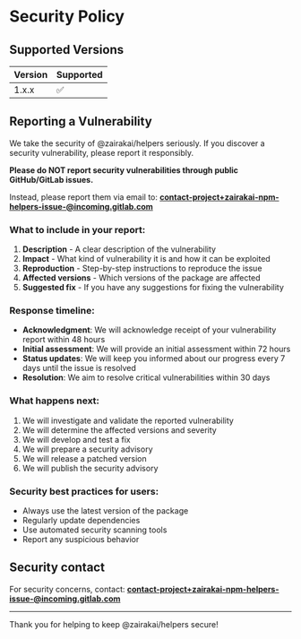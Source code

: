 # Security Policy

## Supported Versions

| Version | Supported          |
| ------- | ------------------ |
| 1.x.x   | :white_check_mark: |

## Reporting a Vulnerability

We take the security of @zairakai/helpers seriously. If you discover a security vulnerability, please report it responsibly.

**Please do NOT report security vulnerabilities through public GitHub/GitLab issues.**

Instead, please report them via email to: **contact-project+zairakai-npm-helpers-issue-@incoming.gitlab.com**

### What to include in your report:

1. **Description** - A clear description of the vulnerability
2. **Impact** - What kind of vulnerability it is and how it can be exploited
3. **Reproduction** - Step-by-step instructions to reproduce the issue
4. **Affected versions** - Which versions of the package are affected
5. **Suggested fix** - If you have any suggestions for fixing the vulnerability

### Response timeline:

- **Acknowledgment**: We will acknowledge receipt of your vulnerability report within 48 hours
- **Initial assessment**: We will provide an initial assessment within 72 hours
- **Status updates**: We will keep you informed about our progress every 7 days until the issue is resolved
- **Resolution**: We aim to resolve critical vulnerabilities within 30 days

### What happens next:

1. We will investigate and validate the reported vulnerability
2. We will determine the affected versions and severity
3. We will develop and test a fix
4. We will prepare a security advisory
5. We will release a patched version
6. We will publish the security advisory

### Security best practices for users:

- Always use the latest version of the package
- Regularly update dependencies
- Use automated security scanning tools
- Report any suspicious behavior

## Security contact

For security concerns, contact: **contact-project+zairakai-npm-helpers-issue-@incoming.gitlab.com**

---

Thank you for helping to keep @zairakai/helpers secure!
